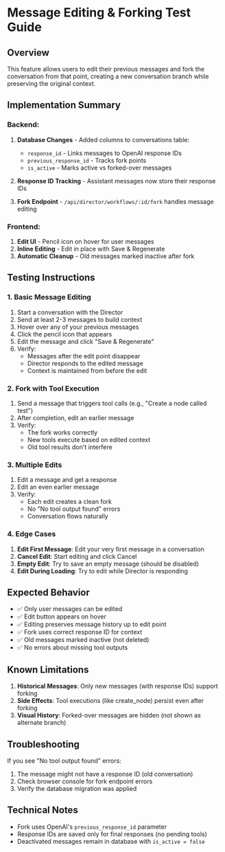 # Message Editing & Forking Test Guide

## Overview
This feature allows users to edit their previous messages and fork the conversation from that point, creating a new conversation branch while preserving the original context.

## Implementation Summary

### Backend:
1. **Database Changes** - Added columns to conversations table:
   - `response_id` - Links messages to OpenAI response IDs
   - `previous_response_id` - Tracks fork points
   - `is_active` - Marks active vs forked-over messages

2. **Response ID Tracking** - Assistant messages now store their response IDs
3. **Fork Endpoint** - `/api/director/workflows/:id/fork` handles message editing

### Frontend:
1. **Edit UI** - Pencil icon on hover for user messages
2. **Inline Editing** - Edit in place with Save & Regenerate
3. **Automatic Cleanup** - Old messages marked inactive after fork

## Testing Instructions

### 1. Basic Message Editing
1. Start a conversation with the Director
2. Send at least 2-3 messages to build context
3. Hover over any of your previous messages
4. Click the pencil icon that appears
5. Edit the message and click "Save & Regenerate"
6. Verify:
   - Messages after the edit point disappear
   - Director responds to the edited message
   - Context is maintained from before the edit

### 2. Fork with Tool Execution
1. Send a message that triggers tool calls (e.g., "Create a node called test")
2. After completion, edit an earlier message
3. Verify:
   - The fork works correctly
   - New tools execute based on edited context
   - Old tool results don't interfere

### 3. Multiple Edits
1. Edit a message and get a response
2. Edit an even earlier message
3. Verify:
   - Each edit creates a clean fork
   - No "No tool output found" errors
   - Conversation flows naturally

### 4. Edge Cases
1. **Edit First Message**: Edit your very first message in a conversation
2. **Cancel Edit**: Start editing and click Cancel
3. **Empty Edit**: Try to save an empty message (should be disabled)
4. **Edit During Loading**: Try to edit while Director is responding

## Expected Behavior

- ✅ Only user messages can be edited
- ✅ Edit button appears on hover
- ✅ Editing preserves message history up to edit point
- ✅ Fork uses correct response ID for context
- ✅ Old messages marked inactive (not deleted)
- ✅ No errors about missing tool outputs

## Known Limitations

1. **Historical Messages**: Only new messages (with response IDs) support forking
2. **Side Effects**: Tool executions (like create_node) persist even after forking
3. **Visual History**: Forked-over messages are hidden (not shown as alternate branch)

## Troubleshooting

If you see "No tool output found" errors:
1. The message might not have a response ID (old conversation)
2. Check browser console for fork endpoint errors
3. Verify the database migration was applied

## Technical Notes

- Fork uses OpenAI's `previous_response_id` parameter
- Response IDs are saved only for final responses (no pending tools)
- Deactivated messages remain in database with `is_active = false`